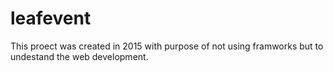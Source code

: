 # leafevent

This proect was created in 2015 with purpose of not using framworks but to undestand the web development.
